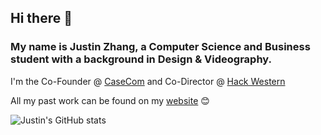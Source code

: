 ## Hi there 👋

### My name is Justin Zhang, a Computer Science and Business student with a background in Design & Videography. 
I'm the Co-Founder @ [CaseCom](https://casecom.app) and Co-Director @ [Hack Western](https://hackwestern.com)

All my past work can be found on my [website](https://justinzhang.ca/) 😊

![Justin's GitHub stats](https://github-readme-stats.vercel.app/api?username=justinnzhang&count_private=true)
